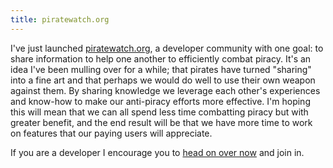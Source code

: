 ```yaml
---
title: piratewatch.org
---
```


I've just launched [piratewatch.org](http://piratewatch.org/), a developer community with one goal: to share information to help one another to efficiently combat piracy. It's an idea I've been mulling over for a while; that pirates have turned "sharing" into a fine art and that perhaps we would do well to use their own weapon against them. By sharing knowledge we leverage each other's experiences and know-how to make our anti-piracy efforts more effective. I'm hoping this will mean that we can all spend less time combatting piracy but with greater benefit, and the end result will be that we have more time to work on features that our paying users will appreciate.

If you are a developer I encourage you to [head on over now](http://piratewatch.org/) and join in.

